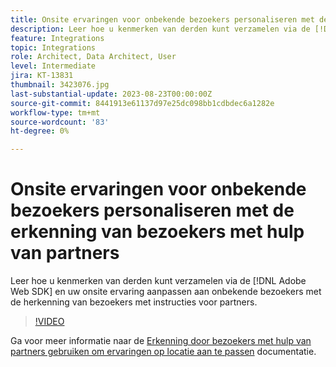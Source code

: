 ```yaml
---
title: Onsite ervaringen voor onbekende bezoekers personaliseren met de erkenning van bezoekers met hulp van partners
description: Leer hoe u kenmerken van derden kunt verzamelen via de [!DNL Adobe Web SDK] en uw onsite ervaring aanpassen aan onbekende bezoekers met de herkenning van bezoekers met instructies voor partners.
feature: Integrations
topic: Integrations
role: Architect, Data Architect, User
level: Intermediate
jira: KT-13831
thumbnail: 3423076.jpg
last-substantial-update: 2023-08-23T00:00:00Z
source-git-commit: 8441913e61137d97e25dc098bb1cdbdec6a1282e
workflow-type: tm+mt
source-wordcount: '83'
ht-degree: 0%

---
```


# Onsite ervaringen voor onbekende bezoekers personaliseren met de erkenning van bezoekers met hulp van partners

Leer hoe u kenmerken van derden kunt verzamelen via de [!DNL Adobe Web SDK] en uw onsite ervaring aanpassen aan onbekende bezoekers met de herkenning van bezoekers met instructies voor partners.

>[!VIDEO](https://video.tv.adobe.com/v/3423076/?quality=12&learn=on)

Ga voor meer informatie naar de [Erkenning door bezoekers met hulp van partners gebruiken om ervaringen op locatie aan te passen](https://experienceleague.adobe.com/docs/experience-platform/rtcdp/use-cases/partner-data/onsite-personalization.html) documentatie.
